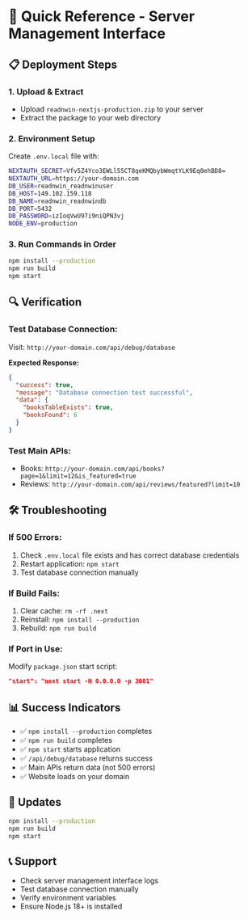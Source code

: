 # 🚀 Quick Reference - Server Management Interface

## 📋 **Deployment Steps**

### **1. Upload & Extract**
- Upload `readnwin-nextjs-production.zip` to your server
- Extract the package to your web directory

### **2. Environment Setup**
Create `.env.local` file with:
```bash
NEXTAUTH_SECRET=Vfv5Z4Yco3EWLl55CT8qeKMQbybWmqtYLK9Eq0ehBD8=
NEXTAUTH_URL=https://your-domain.com
DB_USER=readnwin_readnwinuser
DB_HOST=149.102.159.118
DB_NAME=readnwin_readnwindb
DB_PORT=5432
DB_PASSWORD=izIoqVwU97i9niQPN3vj
NODE_ENV=production
```

### **3. Run Commands in Order**
```bash
npm install --production
npm run build
npm start
```

## 🔍 **Verification**

### **Test Database Connection:**
Visit: `http://your-domain.com/api/debug/database`

**Expected Response:**
```json
{
  "success": true,
  "message": "Database connection test successful",
  "data": {
    "booksTableExists": true,
    "booksFound": 6
  }
}
```

### **Test Main APIs:**
- Books: `http://your-domain.com/api/books?page=1&limit=12&is_featured=true`
- Reviews: `http://your-domain.com/api/reviews/featured?limit=10`

## 🛠️ **Troubleshooting**

### **If 500 Errors:**
1. Check `.env.local` file exists and has correct database credentials
2. Restart application: `npm start`
3. Test database connection manually

### **If Build Fails:**
1. Clear cache: `rm -rf .next`
2. Reinstall: `npm install --production`
3. Rebuild: `npm run build`

### **If Port in Use:**
Modify `package.json` start script:
```json
"start": "next start -H 0.0.0.0 -p 3001"
```

## 📊 **Success Indicators**
- ✅ `npm install --production` completes
- ✅ `npm run build` completes
- ✅ `npm start` starts application
- ✅ `/api/debug/database` returns success
- ✅ Main APIs return data (not 500 errors)
- ✅ Website loads on your domain

## 🔄 **Updates**
```bash
npm install --production
npm run build
npm start
```

## 📞 **Support**
- Check server management interface logs
- Test database connection manually
- Verify environment variables
- Ensure Node.js 18+ is installed 